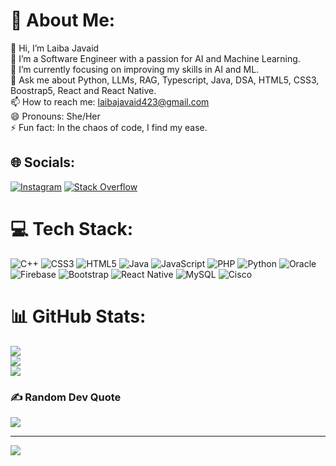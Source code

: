 # 💫 About Me:
👋 Hi, I’m Laiba Javaid<br>👀 I’m a Software Engineer with a passion for AI and Machine Learning.<br>🌱 I’m currently focusing on improving my skills in AI and ML.<br>💬 Ask me about Python, LLMs, RAG, Typescript, Java, DSA, HTML5, CSS3, Boostrap5, React and React Native.<br>📫 How to reach me: laibajavaid423@gmail.com<br>😄 Pronouns: She/Her<br>⚡ Fun fact: In the chaos of code, I find my ease.


## 🌐 Socials:
[![Instagram](https://img.shields.io/badge/Instagram-%23E4405F.svg?logo=Instagram&logoColor=white)](https://instagram.com/_developerdiaries) [![Stack Overflow](https://img.shields.io/badge/-Stackoverflow-FE7A16?logo=stack-overflow&logoColor=white)](https://stackoverflow.com/users/21995595) 

# 💻 Tech Stack:
![C++](https://img.shields.io/badge/c++-%2300599C.svg?style=for-the-badge&logo=c%2B%2B&logoColor=white) ![CSS3](https://img.shields.io/badge/css3-%231572B6.svg?style=for-the-badge&logo=css3&logoColor=white) ![HTML5](https://img.shields.io/badge/html5-%23E34F26.svg?style=for-the-badge&logo=html5&logoColor=white) ![Java](https://img.shields.io/badge/java-%23ED8B00.svg?style=for-the-badge&logo=openjdk&logoColor=white) ![JavaScript](https://img.shields.io/badge/javascript-%23323330.svg?style=for-the-badge&logo=javascript&logoColor=%23F7DF1E) ![PHP](https://img.shields.io/badge/php-%23777BB4.svg?style=for-the-badge&logo=php&logoColor=white) ![Python](https://img.shields.io/badge/python-3670A0?style=for-the-badge&logo=python&logoColor=ffdd54) ![Oracle](https://img.shields.io/badge/Oracle-F80000?style=for-the-badge&logo=oracle&logoColor=white) ![Firebase](https://img.shields.io/badge/firebase-%23039BE5.svg?style=for-the-badge&logo=firebase) ![Bootstrap](https://img.shields.io/badge/bootstrap-%238511FA.svg?style=for-the-badge&logo=bootstrap&logoColor=white) ![React Native](https://img.shields.io/badge/react_native-%2320232a.svg?style=for-the-badge&logo=react&logoColor=%2361DAFB) ![MySQL](https://img.shields.io/badge/mysql-%2300000f.svg?style=for-the-badge&logo=mysql&logoColor=white) ![Cisco](https://img.shields.io/badge/cisco-%23049fd9.svg?style=for-the-badge&logo=cisco&logoColor=black)
# 📊 GitHub Stats:
![](https://github-readme-stats.vercel.app/api?username=laiba-javaid&theme=highcontrast&hide_border=false&include_all_commits=false&count_private=false)<br/>
![](https://github-readme-streak-stats.herokuapp.com/?user=laiba-javaid&theme=highcontrast&hide_border=false)<br/>
![](https://github-readme-stats.vercel.app/api/top-langs/?username=laiba-javaid&theme=highcontrast&hide_border=false&include_all_commits=false&count_private=false&layout=compact)

### ✍️ Random Dev Quote
![](https://quotes-github-readme.vercel.app/api?type=horizontal&theme=radical)

---
[![](https://visitcount.itsvg.in/api?id=laiba-javaid&icon=0&color=0)](https://visitcount.itsvg.in)

<!-- Proudly created with GPRM ( https://gprm.itsvg.in ) -->

